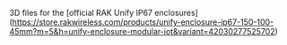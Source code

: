3D files for the [official RAK Unify IP67 enclosures] (https://store.rakwireless.com/products/unify-enclosure-ip67-150-100-45mm?m=5&h=unify-enclosure-modular-iot&variant=42030277525702) 
